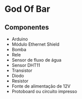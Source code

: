 # God Of Bar

## Componentes

- Arduino
- Módulo Ethernet Shield 
- Bomba
- Rele
- Sensor de fluxo de água
- Sensor DHT11
- Transistor
- Diodo
- Resistor
- Fonte de alimentação de 12V
- Protoboard ou circuito impresso
